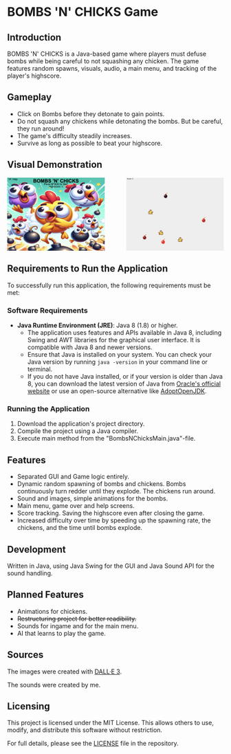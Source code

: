 # BOMBS 'N' CHICKS Game

## Introduction

BOMBS 'N' CHICKS is a Java-based game where players must defuse bombs while being careful to not squashing any chicken. The game features random spawns, visuals, audio, a main menu, and tracking of the player's highscore.

## Gameplay

- Click on Bombs before they detonate to gain points.
- Do not squash any chickens while detonating the bombs. But be careful, they run around!
- The game's difficulty steadily increases. 
- Survive as long as possible to beat your highscore.

## Visual Demonstration

<div style="display: flex; justify-content: space-between; align-items: center;">
  <img src="resources/readmeAssets/TitleScreen.png" alt="Title Screen" width="45%">
  <img src="resources/readmeAssets/IngameFootage.png" alt="Ingame Footage" width="45%">
</div>


## Requirements to Run the Application

To successfully run this application, the following requirements must be met:

### Software Requirements

- **Java Runtime Environment (JRE)**: Java 8 (1.8) or higher.
  - The application uses features and APIs available in Java 8, including Swing and AWT libraries for the graphical user interface. It is compatible with Java 8 and newer versions.
  - Ensure that Java is installed on your system. You can check your Java version by running `java -version` in your command line or terminal.
  - If you do not have Java installed, or if your version is older than Java 8, you can download the latest version of Java from [Oracle's official website](https://www.oracle.com/java/technologies/javase-jdk11-downloads.html) or use an open-source alternative like [AdoptOpenJDK](https://adoptopenjdk.net/).

### Running the Application

1. Download the application's project directory.
2. Compile the project using a Java compiler.
3. Execute main method from the "BombsNChicksMain.java"-file.

## Features

- Separated GUI and Game logic entirely.
- Dynamic random spawning of bombs and chickens. Bombs continuously turn redder until they explode. The chickens run around.
- Sound and images, simple animations for the bombs.
- Main menu, game over and help screens.
- Score tracking. Saving the highscore even after closing the game.
- Increased difficulty over time by speeding up the spawning rate, the chickens, and the time until bombs explode.

## Development

Written in Java, using Java Swing for the GUI and Java Sound API for the sound handling.

## Planned Features

- Animations for chickens.
- ~~Restructuring project for better readibility.~~
- Sounds for ingame and for the main menu.
- AI that learns to play the game.

## Sources

The images were created with [DALL·E 3](https://openai.com/dall-e-3).

The sounds were created by me.

## Licensing

This project is licensed under the MIT License. This allows others to use, modify, and distribute this software without restriction.

For full details, please see the [LICENSE](./LICENSE) file in the repository.
